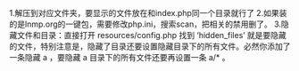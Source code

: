 1.解压到对应文件夹，要显示的文件放在和index.php同一个目录就行了
2.如果装的是lnmp.org的一键包，需要修改php.ini，搜索scan，把相关的禁用删了。
3.隐藏文件和目录：直接打开 resources/config.php 找到  ‘hidden_files’ 就是要隐藏的文件，特别注意是，隐藏了目录还要设置隐藏目录下的所有文件。必然你添加了一条隐藏 a ，要隐藏 a 目录下的所有文件还要再设置一条 a/* 。

